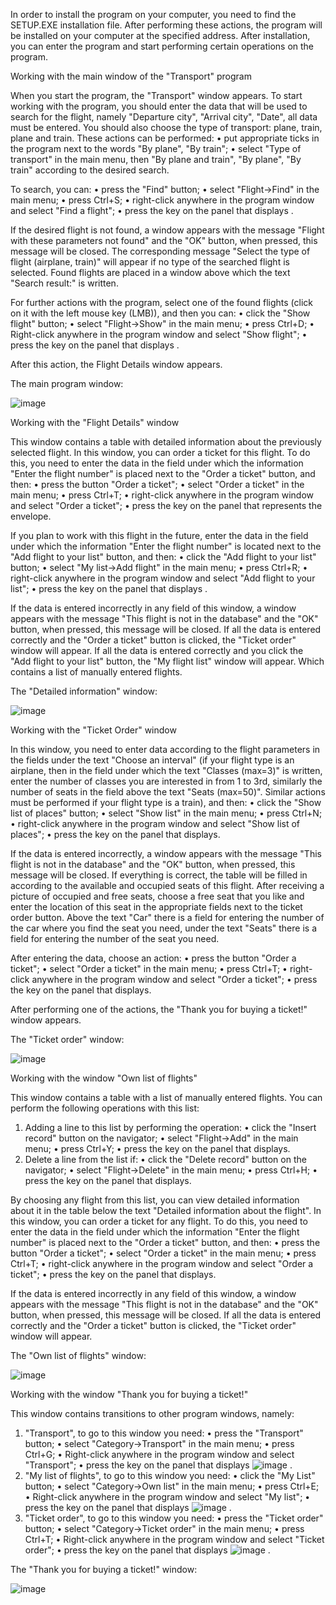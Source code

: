In order to install the program on your computer, you need to find the SETUP.EXE installation file.
After performing these actions, the program will be installed on your computer at the specified address. After installation, you can enter the program and start performing certain operations on the program.



Working with the main window of the "Transport" program

When you start the program, the "Transport" window appears. To start working with the program, you should enter the data that will be used to search for the flight, namely "Departure city", "Arrival city", "Date", all data must be entered. You should also choose the type of transport: plane, train, plane and train. These actions can be performed:
• put appropriate ticks in the program next to the words "By plane", "By train";
• select "Type of transport" in the main menu, then "By plane and train", "By plane", "By train" according to the desired search.

To search, you can:
• press the "Find" button;
• select "Flight->Find" in the main menu;
• press Ctrl+S;
• right-click anywhere in the program window and select "Find a flight";
• press the key on the panel that displays .

If the desired flight is not found, a window appears with the message "Flight with these parameters not found" and the "OK" button, when pressed, this message will be closed. The corresponding message "Select the type of flight (airplane, train)" will appear if no type of the searched flight is selected.
Found flights are placed in a window above which the text "Search result:" is written.

For further actions with the program, select one of the found flights (click on it with the left mouse key (LMB)), and then you can:
• click the "Show flight" button;
• select "Flight->Show" in the main menu;
• press Ctrl+D;
• Right-click anywhere in the program window and select "Show flight";
• press the key on the panel that displays .

After this action, the Flight Details window appears.

The main program window:

![image](https://github.com/user-attachments/assets/9d7af441-ce7a-44c4-a8f5-6aff1336121d)



Working with the "Flight Details" window

This window contains a table with detailed information about the previously selected flight. In this window, you can order a ticket for this flight. To do this, you need to enter the data in the field under which the information "Enter the flight number" is placed next to the "Order a ticket" button, and then:
• press the button "Order a ticket";
• select "Order a ticket" in the main menu;
• press Ctrl+T;
• right-click anywhere in the program window and select "Order a ticket";
• press the key on the panel that represents the envelope.

If you plan to work with this flight in the future, enter the data in the field under which the information "Enter the flight number" is located next to the "Add flight to your list" button, and then:
• click the "Add flight to your list" button;
• select "My list->Add flight" in the main menu;
• press Ctrl+R;
• right-click anywhere in the program window and select "Add flight to your list";
• press the key on the panel that displays .

If the data is entered incorrectly in any field of this window, a window appears with the message "This flight is not in the database" and the "OK" button, when pressed, this message will be closed.
If all the data is entered correctly and the "Order a ticket" button is clicked, the "Ticket order" window will appear.
If all the data is entered correctly and you click the "Add flight to your list" button, the "My flight list" window will appear. Which contains a list of manually entered flights.

The "Detailed information" window:

![image](https://github.com/user-attachments/assets/bc842702-4284-42d3-8247-41544cad35f7)



Working with the "Ticket Order" window

In this window, you need to enter data according to the flight parameters in the fields under the text "Choose an interval" (if your flight type is an airplane, then in the field under which the text "Classes (max=3)" is written, enter the number of classes you are interested in from 1 to 3rd, similarly the number of seats in the field above the text "Seats (max=50)". Similar actions must be performed if your flight type is a train), and then:
• click the "Show list of places" button;
• select "Show list" in the main menu;
• press Ctrl+N;
• right-click anywhere in the program window and select "Show list of places";
• press the key on the panel that displays.

If the data is entered incorrectly, a window appears with the message "This flight is not in the database" and the "OK" button, when pressed, this message will be closed.
If everything is correct, the table will be filled in according to the available and occupied seats of this flight. After receiving a picture of occupied and free seats, choose a free seat that you like and enter the location of this seat in the appropriate fields next to the ticket order button. Above the text "Car" there is a field for entering the number of the car where you find the seat you need, under the text "Seats" there is a field for entering the number of the seat you need.

After entering the data, choose an action:
• press the button "Order a ticket";
• select "Order a ticket" in the main menu;
• press Ctrl+T;
• right-click anywhere in the program window and select "Order a ticket";
• press the key on the panel that displays.

After performing one of the actions, the "Thank you for buying a ticket!" window appears.

The "Ticket order" window:

![image](https://github.com/user-attachments/assets/250cf128-cff9-415f-947d-b580d37406ff)



Working with the window "Own list of flights"

This window contains a table with a list of manually entered flights. You can perform the following operations with this list:
1) Adding a line to this list by performing the operation:
• click the "Insert record" button on the navigator;
• select "Flight->Add" in the main menu;
• press Ctrl+Y;
• press the key on the panel that displays.
2) Delete a line from the list if:
• click the "Delete record" button on the navigator;
• select "Flight->Delete" in the main menu;
• press Ctrl+H;
• press the key on the panel that displays.

By choosing any flight from this list, you can view detailed information about it in the table below the text "Detailed information about the flight". In this window, you can order a ticket for any flight. To do this, you need to enter the data in the field under which the information "Enter the flight number" is placed next to the "Order a ticket" button, and then:
• press the button "Order a ticket";
• select "Order a ticket" in the main menu;
• press Ctrl+T;
• right-click anywhere in the program window and select "Order a ticket";
• press the key on the panel that displays.

If the data is entered incorrectly in any field of this window, a window appears with the message "This flight is not in the database" and the "OK" button, when pressed, this message will be closed.
If all the data is entered correctly and the "Order a ticket" button is clicked, the "Ticket order" window will appear.

The "Own list of flights" window:

![image](https://github.com/user-attachments/assets/978cd196-7e68-4fa7-9117-9e8957a4829d)



Working with the window "Thank you for buying a ticket!"

This window contains transitions to other program windows, namely:
1) "Transport", to go to this window you need:
• press the "Transport" button;
• select "Category->Transport" in the main menu;
• press Ctrl+G;
• Right-click anywhere in the program window and select "Transport";
• press the key on the panel that displays ![image](https://github.com/user-attachments/assets/16af8d22-fb8f-4fbb-8051-43e7c60c94f0)
.
2) "My list of flights", to go to this window you need:
• click the "My List" button;
• select "Category->Own list" in the main menu;
• press Ctrl+E;
• Right-click anywhere in the program window and select "My list";
• press the key on the panel that displays ![image](https://github.com/user-attachments/assets/4ec980a8-2724-4f69-b4e5-21419c989311)
.
3) "Ticket order", to go to this window you need:
• press the "Ticket order" button;
• select "Category->Ticket order" in the main menu;
• press Ctrl+T;
• Right-click anywhere in the program window and select "Ticket order";
• press the key on the panel that displays ![image](https://github.com/user-attachments/assets/1bdc0d82-f76e-42e8-b21a-ab9164f04874)
.

The "Thank you for buying a ticket!" window:

![image](https://github.com/user-attachments/assets/703312ff-f6eb-4c3c-a5ca-bd721b6e7358)

